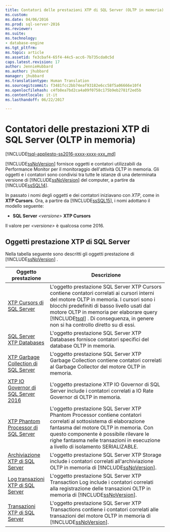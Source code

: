 ```yaml
---
title: Contatori delle prestazioni XTP di SQL Server (OLTP in memoria) | Microsoft Docs
ms.custom: 
ms.date: 04/06/2016
ms.prod: sql-server-2016
ms.reviewer: 
ms.suite: 
ms.technology:
- database-engine
ms.tgt_pltfrm: 
ms.topic: article
ms.assetid: fe3cbaf4-65f4-44c5-acc6-7b735cda0c5d
caps.latest.revision: 17
author: JennieHubbard
ms.author: jhubbard
manager: jhubbard
ms.translationtype: Human Translation
ms.sourcegitcommit: f3481fcc2bb74eaf93182e6cc58f5a06666e10f4
ms.openlocfilehash: c4fb8ea7bd2ca4a09f0758c175b9eb2781f2ed5b
ms.contentlocale: it-it
ms.lasthandoff: 06/22/2017

---
```

# <a name="sql-server-xtp-in-memory-oltp-performance-counters"></a>Contatori delle prestazioni XTP di SQL Server (OLTP in memoria)
[!INCLUDE[tsql-appliesto-ss2016-xxxx-xxxx-xxx_md](../../includes/tsql-appliesto-ss2016-xxxx-xxxx-xxx-md.md)]

  [!INCLUDE[ssNoVersion](../../includes/ssnoversion-md.md)] fornisce oggetti e contatori utilizzabili da Performance Monitor per il monitoraggio dell'attività OLTP in memoria. Gli oggetti e i contatori sono condivisi tra tutte le istanze di una determinata versione di [!INCLUDE[ssNoVersion](../../includes/ssnoversion-md.md)] del computer, a partire da [!INCLUDE[ssSQL14](../../includes/sssql14-md.md)].  
  
 In passato i nomi degli oggetti e dei contatori iniziavano con *XTP*, come in **XTP Cursors**. Ora, a partire da [!INCLUDE[ssSQL15](../../includes/sssql15-md.md)], i nomi adottano il modello seguente:  
  
-   **SQL Server** *\<versione>* **XTP Cursors**  
  
 Il valore per *\<versione>* è qualcosa come 2016.  
  
##  <a name="SQLServerPOs"></a> Oggetti prestazione XTP di SQL Server  
 Nella tabella seguente sono descritti gli oggetti prestazione di [!INCLUDE[ssNoVersion](../../includes/ssnoversion-md.md)] .  
  
|Oggetto prestazione|Descrizione|  
|------------------------|-----------------|  
|[XTP Cursors di SQL Server](../../relational-databases/performance-monitor/sql-server-xtp-cursors.md)|L'oggetto prestazione SQL Server XTP Cursors contiene contatori correlati ai cursori interni del motore OLTP in memoria. I cursori sono i blocchi predefiniti di basso livello usati dal motore OLTP in memoria per elaborare query [!INCLUDE[tsql](../../includes/tsql-md.md)] . Di conseguenza, in genere non si ha controllo diretto su di essi.|  
|[SQL Server XTP Databases](../../relational-databases/performance-monitor/sql-server-xtp-databases.md)|L'oggetto prestazione SQL Server XTP Databases fornisce contatori specifici del database OLTP in memoria.|  
|[XTP Garbage Collection di SQL Server](../../relational-databases/performance-monitor/sql-server-xtp-garbage-collection.md)|L'oggetto prestazione SQL Server XTP Garbage Collection contiene contatori correlati al Garbage Collector del motore OLTP in memoria.|  
|[XTP IO Governor di SQL Server 2016](../../relational-databases/performance-monitor/sql-server-xtp-io-governor.md)|L'oggetto prestazione XTP IO Governor di SQL Server include i contatori correlati a IO Rate Governor di OLTP in memoria.|
|[XTP Phantom Processor di SQL Server](../../relational-databases/performance-monitor/sql-server-xtp-phantom-processor.md)|L'oggetto prestazione SQL Server XTP Phantom Processor contiene contatori correlati al sottosistema di elaborazione fantasma del motore OLTP in memoria. Con questo componente è possibile rilevare le righe fantasma nelle transazioni in esecuzione a livello di isolamento SERIALIZABLE.|  
|[Archiviazione XTP di SQL Server](../../relational-databases/performance-monitor/sql-server-xtp-storage.md)|L'oggetto prestazione SQL Server XTP Storage include i contatori correlati all'archiviazione OLTP in memoria di [!INCLUDE[ssNoVersion](../../includes/ssnoversion-md.md)].|  
|[Log transazioni XTP di SQL Server](../../relational-databases/performance-monitor/sql-server-xtp-transaction-log.md)|L'oggetto prestazione SQL Server XTP Transaction Log include i contatori correlati alla registrazione delle transazioni OLTP in memoria di [!INCLUDE[ssNoVersion](../../includes/ssnoversion-md.md)].|  
|[Transazioni XTP di SQL Server](../../relational-databases/performance-monitor/sql-server-xtp-transactions.md)|L'oggetto prestazione SQL Server XTP Transactions contiene i contatori correlati alle transazioni del motore OLTP in memoria di [!INCLUDE[ssNoVersion](../../includes/ssnoversion-md.md)].|  
  
  

